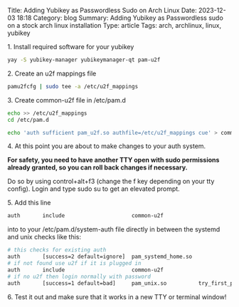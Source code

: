 Title: Adding Yubikey as Passwordless Sudo on Arch Linux
Date: 2023-12-03 18:18
Category: blog
Summary: Adding Yubikey as Passwordless sudo on a stock arch linux installation
Type: article
Tags: arch, archlinux, linux, yubikey


1\. Install required software for your yubikey
```bash
yay -S yubikey-manager yubikeymanager-qt pam-u2f
```
2\. Create an u2f mappings file
```bash
pamu2fcfg | sudo tee -a /etc/u2f_mappings
```
3\. Create common-u2f file in /etc/pam.d
```bash
echo >> /etc/u2f_mappings
cd /etc/pam.d

echo 'auth sufficient pam_u2f.so authfile=/etc/u2f_mappings cue' > common-u2f
```

4\. At this point you are about to make changes to your auth system.  

**For safety, you need to have another TTY open with sudo permissions already granted, so you can roll back changes
if necessary.**

Do so by using control+alt+f3 (change the f key depending on your tty config).  Login and type sudo su to get an elevated prompt.


5\. Add this line
```bash
auth       include                     common-u2f
```
into to your /etc/pam.d/system-auth file directly in between the systemd and unix checks like this:  

```bash
# this checks for existing auth
auth       [success=2 default=ignore]  pam_systemd_home.so
# if not found use u2f if it is plugged in
auth       include                     common-u2f
# if no u2f then login normally with password
auth       [success=1 default=bad]     pam_unix.so          try_first_pass nullok
```

6\. Test it out and make sure that it works in a new TTY or terminal window!